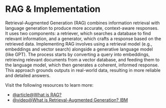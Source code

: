 # RAG & Implementation

Retrieval-Augmented Generation (RAG) combines information retrieval with language generation to produce more accurate, context-aware responses. It uses two components: a retriever, which searches a database to find relevant information, and a generator, which crafts a response based on the retrieved data. Implementing RAG involves using a retrieval model (e.g., embeddings and vector search) alongside a generative language model (like GPT). The process starts by converting a query into embeddings, retrieving relevant documents from a vector database, and feeding them to the language model, which then generates a coherent, informed response. This approach grounds outputs in real-world data, resulting in more reliable and detailed answers.

Visit the following resources to learn more:

- [@article@What is RAG?](https://aws.amazon.com/what-is/retrieval-augmented-generation/)
- [@video@What is Retrieval-Augmented Generation? IBM](https://www.youtube.com/watch?v=T-D1OfcDW1M)